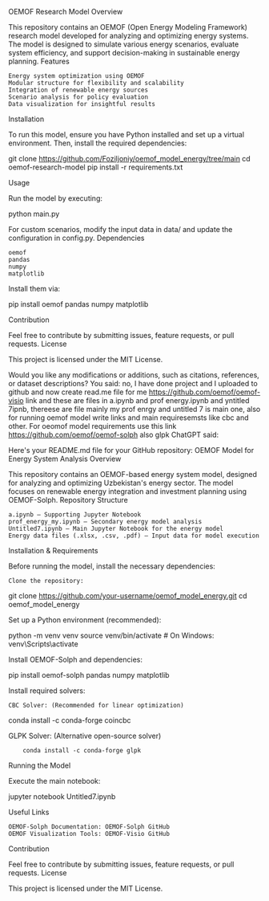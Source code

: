 OEMOF Research Model
Overview

This repository contains an OEMOF (Open Energy Modeling Framework) research model developed for analyzing and optimizing energy systems. The model is designed to simulate various energy scenarios, evaluate system efficiency, and support decision-making in sustainable energy planning.
Features

    Energy system optimization using OEMOF
    Modular structure for flexibility and scalability
    Integration of renewable energy sources
    Scenario analysis for policy evaluation
    Data visualization for insightful results

Installation

To run this model, ensure you have Python installed and set up a virtual environment. Then, install the required dependencies:

git clone https://github.com/Foziljoniy/oemof_model_energy/tree/main
cd oemof-research-model
pip install -r requirements.txt

Usage

Run the model by executing:

python main.py

For custom scenarios, modify the input data in data/ and update the configuration in config.py.
Dependencies

    oemof
    pandas
    numpy
    matplotlib

Install them via:

pip install oemof pandas numpy matplotlib

Contribution

Feel free to contribute by submitting issues, feature requests, or pull requests.
License

This project is licensed under the MIT License.

Would you like any modifications or additions, such as citations, references, or dataset descriptions?
You said:
no, I have done project and I uploaded to github and now create read.me file for me https://github.com/oemof/oemof-visio link and these are files in a.ipynb and prof energy.ipynb and yntitled 7ipnb, thereese are file mainly my prof enrgy and untitled 7 is main one, also for running oemof model write links and main requiresemsts like cbc and other. For oeomof model requirements use this link https://github.com/oemof/oemof-solph also glpk
ChatGPT said:

Here's your README.md file for your GitHub repository:
OEMOF Model for Energy System Analysis
Overview

This repository contains an OEMOF-based energy system model, designed for analyzing and optimizing Uzbekistan's energy sector. The model focuses on renewable energy integration and investment planning using OEMOF-Solph.
Repository Structure

    a.ipynb – Supporting Jupyter Notebook
    prof_energy_my.ipynb – Secondary energy model analysis
    Untitled7.ipynb – Main Jupyter Notebook for the energy model
    Energy data files (.xlsx, .csv, .pdf) – Input data for model execution

Installation & Requirements

Before running the model, install the necessary dependencies:

    Clone the repository:

git clone https://github.com/your-username/oemof_model_energy.git
cd oemof_model_energy

Set up a Python environment (recommended):

python -m venv venv
source venv/bin/activate  # On Windows: venv\Scripts\activate

Install OEMOF-Solph and dependencies:

pip install oemof-solph pandas numpy matplotlib

Install required solvers:

    CBC Solver: (Recommended for linear optimization)

conda install -c conda-forge coincbc

GLPK Solver: (Alternative open-source solver)

        conda install -c conda-forge glpk

Running the Model

Execute the main notebook:

jupyter notebook Untitled7.ipynb

Useful Links

    OEMOF-Solph Documentation: OEMOF-Solph GitHub
    OEMOF Visualization Tools: OEMOF-Visio GitHub

Contribution

Feel free to contribute by submitting issues, feature requests, or pull requests.
License

This project is licensed under the MIT License.
